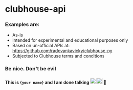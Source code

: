 # clubhouse-api

### Examples are:
- As-is
- Intended for experimental and educational purposes only
- Based on un-official APIs at: https://github.com/radovankavicky/clubhouse-py
- Subjected to Clubhouse terms and conditions

### Be nice. Don't be evil

#### This is `{your name}` and I am done talking <img src="https://cdn3.iconfinder.com/data/icons/audio-video-19/16/02_microphone-record-slash-512.png" border=none, width="20px" height="20px"><img src="https://cdn4.iconfinder.com/data/icons/sound-and-music-1/32/microphone_disabled_mute_sound_off_mic_record-512.png" border=none background="gray" width="20px" height="20px"> 🙂
